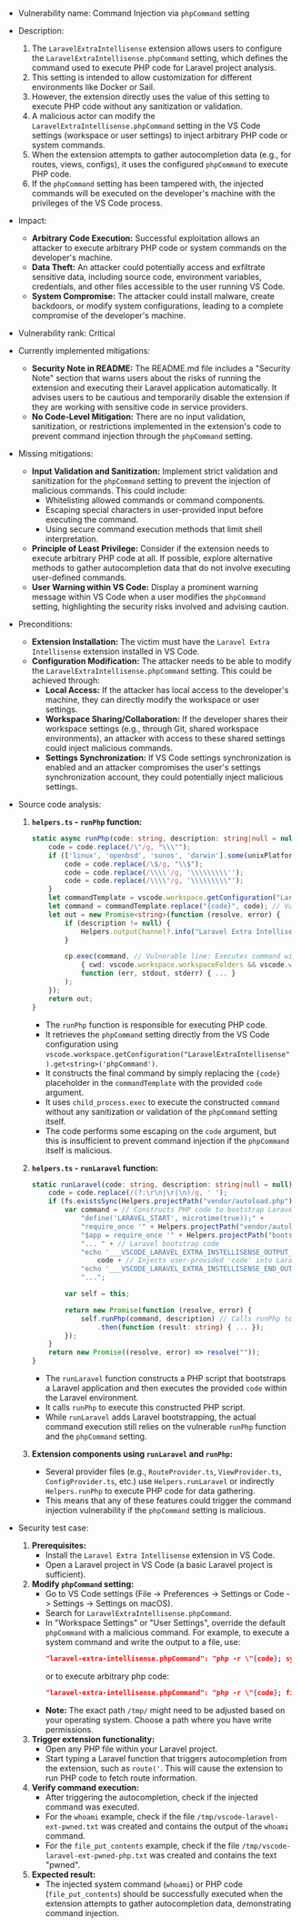 - Vulnerability name: Command Injection via `phpCommand` setting

- Description:
    1. The `LaravelExtraIntellisense` extension allows users to configure the `LaravelExtraIntellisense.phpCommand` setting, which defines the command used to execute PHP code for Laravel project analysis.
    2. This setting is intended to allow customization for different environments like Docker or Sail.
    3. However, the extension directly uses the value of this setting to execute PHP code without any sanitization or validation.
    4. A malicious actor can modify the `LaravelExtraIntellisense.phpCommand` setting in the VS Code settings (workspace or user settings) to inject arbitrary PHP code or system commands.
    5. When the extension attempts to gather autocompletion data (e.g., for routes, views, configs), it uses the configured `phpCommand` to execute PHP code.
    6. If the `phpCommand` setting has been tampered with, the injected commands will be executed on the developer's machine with the privileges of the VS Code process.

- Impact:
    - **Arbitrary Code Execution:** Successful exploitation allows an attacker to execute arbitrary PHP code or system commands on the developer's machine.
    - **Data Theft:** An attacker could potentially access and exfiltrate sensitive data, including source code, environment variables, credentials, and other files accessible to the user running VS Code.
    - **System Compromise:** The attacker could install malware, create backdoors, or modify system configurations, leading to a complete compromise of the developer's machine.

- Vulnerability rank: Critical

- Currently implemented mitigations:
    - **Security Note in README:** The README.md file includes a "Security Note" section that warns users about the risks of running the extension and executing their Laravel application automatically. It advises users to be cautious and temporarily disable the extension if they are working with sensitive code in service providers.
    - **No Code-Level Mitigation:** There are no input validation, sanitization, or restrictions implemented in the extension's code to prevent command injection through the `phpCommand` setting.

- Missing mitigations:
    - **Input Validation and Sanitization:** Implement strict validation and sanitization for the `phpCommand` setting to prevent the injection of malicious commands. This could include:
        - Whitelisting allowed commands or command components.
        - Escaping special characters in user-provided input before executing the command.
        - Using secure command execution methods that limit shell interpretation.
    - **Principle of Least Privilege:** Consider if the extension needs to execute arbitrary PHP code at all. If possible, explore alternative methods to gather autocompletion data that do not involve executing user-defined commands.
    - **User Warning within VS Code:** Display a prominent warning message within VS Code when a user modifies the `phpCommand` setting, highlighting the security risks involved and advising caution.

- Preconditions:
    - **Extension Installation:** The victim must have the `Laravel Extra Intellisense` extension installed in VS Code.
    - **Configuration Modification:** The attacker needs to be able to modify the `LaravelExtraIntellisense.phpCommand` setting. This could be achieved through:
        - **Local Access:** If the attacker has local access to the developer's machine, they can directly modify the workspace or user settings.
        - **Workspace Sharing/Collaboration:** If the developer shares their workspace settings (e.g., through Git, shared workspace environments), an attacker with access to these shared settings could inject malicious commands.
        - **Settings Synchronization:** If VS Code settings synchronization is enabled and an attacker compromises the user's settings synchronization account, they could potentially inject malicious settings.

- Source code analysis:
    1. **`helpers.ts` - `runPhp` function:**
        ```typescript
        static async runPhp(code: string, description: string|null = null) : Promise<string> {
            code = code.replace(/\"/g, "\\\"");
            if (['linux', 'openbsd', 'sunos', 'darwin'].some(unixPlatforms => os.platform().includes(unixPlatforms))) {
                code = code.replace(/\$/g, "\\$");
                code = code.replace(/\\\\'/g, '\\\\\\\\\'');
                code = code.replace(/\\\\"/g, '\\\\\\\\\"');
            }
            let commandTemplate = vscode.workspace.getConfiguration("LaravelExtraIntellisense").get<string>('phpCommand') ?? "php -r \"{code}\""; // Vulnerable line: Reads phpCommand config directly
            let command = commandTemplate.replace("{code}", code); // Vulnerable line: Constructs command by simple string replacement
            let out = new Promise<string>(function (resolve, error) {
                if (description != null) {
                    Helpers.outputChannel?.info("Laravel Extra Intellisense command started: " + description);
                }

                cp.exec(command, // Vulnerable line: Executes command without sanitization
                    { cwd: vscode.workspace.workspaceFolders && vscode.workspace.workspaceFolders.length > 0 ? vscode.workspace.workspaceFolders[0].uri.fsPath : undefined },
                    function (err, stdout, stderr) { ... }
                );
            });
            return out;
        }
        ```
        - The `runPhp` function is responsible for executing PHP code.
        - It retrieves the `phpCommand` setting directly from the VS Code configuration using `vscode.workspace.getConfiguration("LaravelExtraIntellisense").get<string>('phpCommand')`.
        - It constructs the final command by simply replacing the `{code}` placeholder in the `commandTemplate` with the provided `code` argument.
        - It uses `child_process.exec` to execute the constructed `command` without any sanitization or validation of the `phpCommand` setting itself.
        - The code performs some escaping on the `code` argument, but this is insufficient to prevent command injection if the `phpCommand` itself is malicious.

    2. **`helpers.ts` - `runLaravel` function:**
        ```typescript
        static runLaravel(code: string, description: string|null = null) : Promise<string> {
            code = code.replace(/(?:\r\n|\r|\n)/g, ' ');
            if (fs.existsSync(Helpers.projectPath("vendor/autoload.php")) && fs.existsSync(Helpers.projectPath("bootstrap/app.php"))) {
                var command = // Constructs PHP code to bootstrap Laravel and execute provided 'code'
                    "define('LARAVEL_START', microtime(true));" +
                    "require_once '" + Helpers.projectPath("vendor/autoload.php", true) + "';" +
                    "$app = require_once '" + Helpers.projectPath("bootstrap/app.php", true) + "';" +
                    "... " + // Laravel bootstrap code
                    "echo '___VSCODE_LARAVEL_EXTRA_INSTELLISENSE_OUTPUT___';" +
                        code + // Injects user-provided 'code' into Laravel execution context
                    "echo '___VSCODE_LARAVEL_EXTRA_INSTELLISENSE_END_OUTPUT___';" +
                    "...";

                var self = this;

                return new Promise(function (resolve, error) {
                    self.runPhp(command, description) // Calls runPhp to execute the constructed Laravel code
                        .then(function (result: string) { ... });
                });
            }
            return new Promise((resolve, error) => resolve(""));
        }
        ```
        - The `runLaravel` function constructs a PHP script that bootstraps a Laravel application and then executes the provided `code` within the Laravel environment.
        - It calls `runPhp` to execute this constructed PHP script.
        - While `runLaravel` adds Laravel bootstrapping, the actual command execution still relies on the vulnerable `runPhp` function and the `phpCommand` setting.

    3. **Extension components using `runLaravel` and `runPhp`:**
        - Several provider files (e.g., `RouteProvider.ts`, `ViewProvider.ts`, `ConfigProvider.ts`, etc.) use `Helpers.runLaravel` or indirectly `Helpers.runPhp` to execute PHP code for data gathering.
        - This means that any of these features could trigger the command injection vulnerability if the `phpCommand` setting is malicious.

- Security test case:
    1. **Prerequisites:**
        - Install the `Laravel Extra Intellisense` extension in VS Code.
        - Open a Laravel project in VS Code (a basic Laravel project is sufficient).
    2. **Modify `phpCommand` setting:**
        - Go to VS Code settings (File -> Preferences -> Settings or Code -> Settings -> Settings on macOS).
        - Search for `LaravelExtraIntellisense.phpCommand`.
        - In "Workspace Settings" or "User Settings", override the default `phpCommand` with a malicious command. For example, to execute a system command and write the output to a file, use:
          ```json
          "laravel-extra-intellisense.phpCommand": "php -r \"{code}; system('whoami > /tmp/vscode-laravel-ext-pwned.txt');\""
          ```
          or to execute arbitrary php code:
          ```json
          "laravel-extra-intellisense.phpCommand": "php -r \"{code}; file_put_contents('/tmp/vscode-laravel-ext-pwned-php.txt', 'pwned');\""
          ```
        - **Note:** The exact path `/tmp/` might need to be adjusted based on your operating system. Choose a path where you have write permissions.
    3. **Trigger extension functionality:**
        - Open any PHP file within your Laravel project.
        - Start typing a Laravel function that triggers autocompletion from the extension, such as `route('`. This will cause the extension to run PHP code to fetch route information.
    4. **Verify command execution:**
        - After triggering the autocompletion, check if the injected command was executed.
        - For the `whoami` example, check if the file `/tmp/vscode-laravel-ext-pwned.txt` was created and contains the output of the `whoami` command.
        - For the `file_put_contents` example, check if the file `/tmp/vscode-laravel-ext-pwned-php.txt` was created and contains the text "pwned".
    5. **Expected result:**
        - The injected system command (`whoami`) or PHP code (`file_put_contents`) should be successfully executed when the extension attempts to gather autocompletion data, demonstrating command injection.
